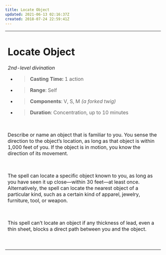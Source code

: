 ```yaml
---
title: Locate Object
updated: 2021-06-13 02:16:37Z
created: 2018-07-24 22:59:41Z
---
```


<table><tbody><tr class="odd"><td><h1 id="locate-object"><strong>Locate Object</strong></h1><p><em>2nd-level divination</em></p><ul><li><blockquote><p><strong>Casting Time:</strong> 1 action</p></blockquote></li><li><blockquote><p><strong>Range</strong>: Self</p></blockquote></li><li><blockquote><p><strong>Components</strong>: V, S, M <em>(a forked twig)</em></p></blockquote></li><li><blockquote><p><strong>Duration</strong>: Concentration, up to 10 minutes</p></blockquote></li></ul><p> </p><p>Describe or name an object that is familiar to you. You sense the direction to the object’s location, as long as that object is within 1,000 feet of you. If the object is in motion, you know the direction of its movement.</p><p> </p><p>The spell can locate a specific object known to you, as long as you have seen it up close—within 30 feet—at least once. Alternatively, the spell can locate the nearest object of a particular kind, such as a certain kind of apparel, jewelry, furniture, tool, or weapon.</p><p> </p><p>This spell can’t locate an object if any thickness of lead, even a thin sheet, blocks a direct path between you and the object.</p><p> </p></td></tr></tbody></table>